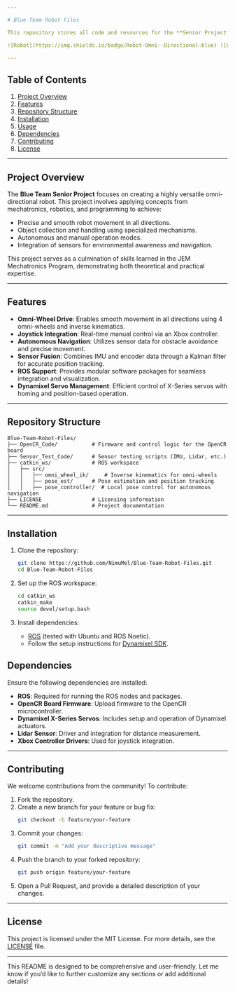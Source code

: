 ```yaml
---

# Blue Team Robot Files

This repository stores all code and resources for the **Senior Project** by the **Blue Team** of UNCA's JEM Mechatronics Program. The project aims to design, build, and program an omni-directional robot capable of navigating a controlled arena, collecting objects, and operating both autonomously and manually.

![Robot](https://img.shields.io/badge/Robot-Omni--Directional-blue) ![License](https://img.shields.io/badge/License-MIT-green)

---
```


## Table of Contents

1. [Project Overview](#project-overview)  
2. [Features](#features)  
3. [Repository Structure](#repository-structure)  
4. [Installation](#installation)  
5. [Usage](#usage)  
6. [Dependencies](#dependencies)  
7. [Contributing](#contributing)  
8. [License](#license)  

---

## Project Overview

The **Blue Team Senior Project** focuses on creating a highly versatile omni-directional robot. This project involves applying concepts from mechatronics, robotics, and programming to achieve:

- Precise and smooth robot movement in all directions.  
- Object collection and handling using specialized mechanisms.  
- Autonomous and manual operation modes.  
- Integration of sensors for environmental awareness and navigation.  

This project serves as a culmination of skills learned in the JEM Mechatronics Program, demonstrating both theoretical and practical expertise.

---

## Features

- **Omni-Wheel Drive**: Enables smooth movement in all directions using 4 omni-wheels and inverse kinematics.  
- **Joystick Integration**: Real-time manual control via an Xbox controller.  
- **Autonomous Navigation**: Utilizes sensor data for obstacle avoidance and precise movement.  
- **Sensor Fusion**: Combines IMU and encoder data through a Kalman filter for accurate position tracking.  
- **ROS Support**: Provides modular software packages for seamless integration and visualization.  
- **Dynamixel Servo Management**: Efficient control of X-Series servos with homing and position-based operation.  

---

## Repository Structure

```plaintext
Blue-Team-Robot-Files/
├── OpenCR_Code/           # Firmware and control logic for the OpenCR board
├── Sensor_Test_Code/      # Sensor testing scripts (IMU, Lidar, etc.)
├── catkin_ws/             # ROS workspace
│   ├── src/
│   │   ├── omni_wheel_ik/     # Inverse kinematics for omni-wheels
│   │   ├── pose_est/      # Pose estimation and position tracking
│   │   ├── pose_controller/  # Local pose control for autonomous navigation
├── LICENSE                # Licensing information
└── README.md              # Project documentation
```

---

## Installation

1. Clone the repository:
   ```bash
   git clone https://github.com/NimuMel/Blue-Team-Robot-Files.git
   cd Blue-Team-Robot-Files
   ```

2. Set up the ROS workspace:
   ```bash
   cd catkin_ws
   catkin_make
   source devel/setup.bash
   ```

3. Install dependencies:
   - [ROS](http://wiki.ros.org/ROS/Installation) (tested with Ubuntu and ROS Noetic).  
   - Follow the setup instructions for [Dynamixel SDK](https://emanual.robotis.com/docs/en/software/dynamixel/dynamixel_sdk/).  

## Dependencies

Ensure the following dependencies are installed:

- **ROS**: Required for running the ROS nodes and packages.  
- **OpenCR Board Firmware**: Upload firmware to the OpenCR microcontroller.  
- **Dynamixel X-Series Servos**: Includes setup and operation of Dynamixel actuators.  
- **Lidar Sensor**: Driver and integration for distance measurement.  
- **Xbox Controller Drivers**: Used for joystick integration.  

---

## Contributing

We welcome contributions from the community! To contribute:

1. Fork the repository.  
2. Create a new branch for your feature or bug fix:  
   ```bash
   git checkout -b feature/your-feature
   ```  
3. Commit your changes:  
   ```bash
   git commit -m "Add your descriptive message"
   ```  
4. Push the branch to your forked repository:  
   ```bash
   git push origin feature/your-feature
   ```  
5. Open a Pull Request, and provide a detailed description of your changes.

---

## License

This project is licensed under the MIT License. For more details, see the [LICENSE](LICENSE) file.

---

This README is designed to be comprehensive and user-friendly. Let me know if you’d like to further customize any sections or add additional details!

